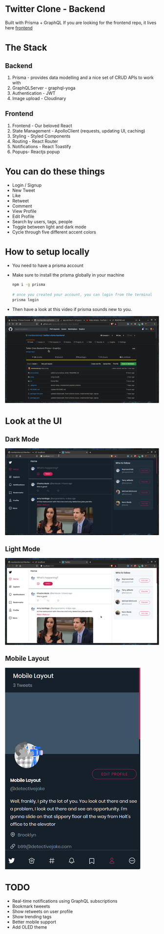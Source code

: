 # Twitter Clone - Backend

Built with Prisma + GraphQL
If you are looking for the frontend repo, it lives here [frontend](https://github.com/manikandanraji/twitter-clone-frontend)

# The Stack

## Backend
1. Prisma - provides data modelling and a nice set of CRUD APIs to work with
2. GraphQLServer - graphql-yoga
3. Authentication - JWT 
4. Image upload - Cloudinary

## Frontend
1. Frontend - Our beloved React
2. State Management - ApolloClient (requests, updating UI, caching)
3. Styling - Styled Components
4. Routing - React Router
5. Notifications - React Toastify
6. Popups- Reactjs popup

# You can do these things
- Login / Signup
- New Tweet
- Like
- Retweet
- Comment
- View Profile
- Edit Profile
- Search by users, tags, people
- Toggle between light and dark mode
- Cycle through five different accent colors

# How to setup locally

- You need to have a prisma account
- Make sure to install the prisma globally in your machine 

	```bash
	npm i -g prisma

	# once you created your account, you can login from the terminal
	prisma login
	```
- Then have a look at this video if prisma sounds new to you.

[![Everything Is AWESOME](screenshots/thumbnail.png)](https://youtu.be/Y71oeTYinRc "Twitter Clone backend setup")

# Look at the UI

## Dark Mode

![Dark](screenshots/twitter_clone_frontend_dark.png)

## Light Mode

![Light](screenshots/twitter_clone_frontend_light.png)

## Mobile Layout
![Mobile](screenshots/mobile_layout.png)

# TODO
- Real-time notifications using GraphQL subscriptions
- Bookmark tweeets
- Show retweets on user profile
- Show trending tags
- Better mobile support
- Add OLED theme
